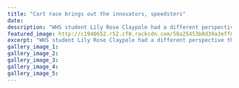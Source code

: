 ```yaml
---
title: "Cart race brings out the innovators, speedsters"
date: 
description: "WHS student Lily Rose Claypole had a different perspective than most of the competitors at the Soapbox Derby..."
featured_image: http://c1940652.r52.cf0.rackcdn.com/58a25453b8d39a3eff0029fd/lilyrose-claypole-soapbox-derby-24-Jan-2017.jpg
excerpt: "WHS student Lily Rose Claypole had a different perspective than most of the competitors at the Soapbox Derby."
gallery_image_1: 
gallery_image_2: 
gallery_image_3: 
gallery_image_4: 
gallery_image_5: 
---
```

